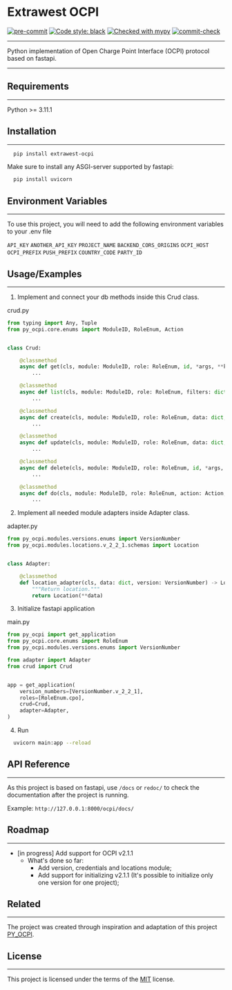 
# Extrawest OCPI


[![pre-commit](https://img.shields.io/badge/pre--commit-enabled-brightgreen?logo=pre-commit)](https://github.com/pre-commit/pre-commit)
[![Code style: black](https://img.shields.io/badge/code%20style-black-000000.svg)](https://github.com/psf/black)
[![Checked with mypy](https://www.mypy-lang.org/static/mypy_badge.svg)](https://mypy-lang.org/)
[![commit-check](https://img.shields.io/badge/commit--check-enabled-brightgreen?logo=Git&logoColor=white)](https://github.com/commit-check/commit-check)

---

Python implementation of Open Charge Point Interface (OCPI) protocol based on fastapi.

---


## Requirements

---

Python >= 3.11.1


## Installation

---

```bash
  pip install extrawest-ocpi
```

Make sure to install any ASGI-server supported by fastapi:
```bash
  pip install uvicorn
```


## Environment Variables

---

To use this project, you will need to add the following environment variables to your .env file

`API_KEY` 
`ANOTHER_API_KEY`
`PROJECT_NAME`
`BACKEND_CORS_ORIGINS`
`OCPI_HOST`
`OCPI_PREFIX`
`PUSH_PREFIX`
`COUNTRY_CODE`
`PARTY_ID`


## Usage/Examples

---

1) Implement and connect your db methods inside this Crud class. 

crud.py
```python curd.py
from typing import Any, Tuple
from py_ocpi.core.enums import ModuleID, RoleEnum, Action


class Crud:

    @classmethod
    async def get(cls, module: ModuleID, role: RoleEnum, id, *args, **kwargs) -> Any:
        ...

    @classmethod
    async def list(cls, module: ModuleID, role: RoleEnum, filters: dict, *args, **kwargs) -> Tuple[list, int, bool]:
        ...

    @classmethod
    async def create(cls, module: ModuleID, role: RoleEnum, data: dict, *args, **kwargs) -> Any:
        ...

    @classmethod
    async def update(cls, module: ModuleID, role: RoleEnum, data: dict, id, *args, **kwargs) -> Any:
        ...

    @classmethod
    async def delete(cls, module: ModuleID, role: RoleEnum, id, *args, **kwargs):
        ...

    @classmethod
    async def do(cls, module: ModuleID, role: RoleEnum, action: Action, *args, data: dict = None, **kwargs) -> Any:
        ...

```

2) Implement all needed module adapters inside Adapter class.

adapter.py
```python
from py_ocpi.modules.versions.enums import VersionNumber
from py_ocpi.modules.locations.v_2_2_1.schemas import Location


class Adapter:

    @classmethod
    def location_adapter(cls, data: dict, version: VersionNumber) -> Location:
        """Return location."""
        return Location(**data)

```

3) Initialize fastapi application

main.py
```python
from py_ocpi import get_application
from py_ocpi.core.enums import RoleEnum
from py_ocpi.modules.versions.enums import VersionNumber

from adapter import Adapter
from crud import Crud


app = get_application(
    version_numbers=[VersionNumber.v_2_2_1],
    roles=[RoleEnum.cpo],
    crud=Crud,
    adapter=Adapter,
)

```

4) Run

```bash
  uvicorn main:app --reload
```

## API Reference

---

As this project is based on fastapi, use `/docs` or `redoc/` to check the documentation after the project is running.

Example: `http://127.0.0.1:8000/ocpi/docs/`


## Roadmap

---

- [in progress] Add support for OCPI v2.1.1
  - What's done so far:
    - Add version, credentials and locations module;
    - Add support for initializing v2.1.1 (It's possible to initialize only one version for one project); 


## Related

---

The project was created through inspiration and adaptation of this project  [PY_OCPI](https://github.com/TECHS-Technological-Solutions/ocpi).


## License

---

This project is licensed under the terms of the [MIT](https://github.com/extrawest/extrawest_ocpi/blob/main/LICENSE) license.

